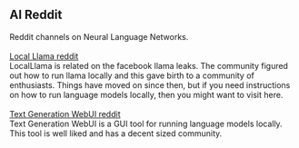 ## AI Reddit
Reddit channels on Neural Language Networks.</BR></BR>
[Local Llama reddit](https://www.reddit.com/r/LocalLLaMA/)</BR>
LocalLlama is related on the facebook llama leaks. The community figured out how to run llama locally and this gave birth to a community of enthusiasts. Things have moved on since then, but if you need instructions on how to run language models locally, then you might want to visit here.</BR></BR>
[Text Generation WebUI reddit](https://www.reddit.com/r/Oobabooga/)</BR>
Text Generation WebUI is a GUI tool for running language models locally. This tool is well liked and has a decent sized community.